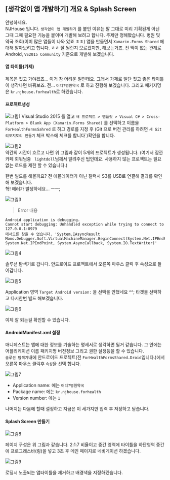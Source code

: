 ## [생각없이 앱 개발하기] 개요 & Splash Screen

안녕하세요.<br/>
NJHouse 입니다. `생각없이 앱 개발하기` 를 붙인 이유는 말 그대로 미리 기획된게 아닌 그때 그때 필요한
기능을 붙이며 개발해 보려고 합니다. 주제만 정해봤습니다. 병원 및 약국 조회(이미 많은 앱들이 나와 았죠 ㅎㅎ)
앱을 만들면서 `Xamarin.Forms Shared` 에 대해 알아보려고 합니다. ㅎㅎ 잘 될런지 모르겠지만, 해보는거죠.
전 맥이 없는 관계로 Android, `VS2015 Community` 기준으로 개발해 보겠습니다.

#### 앱 타이틀(가제)
제목은 짓고 가야겠죠... 이거 참 어려운 일인데요. 그래서 가제로 일단 짓고 좋은 타이틀이 생각나면 바꿔보죠.
전... `어디?병원약국` 로 하고 진행해 보겠습니다. 그리고 패키지명은 `kr.njhouse.forhealth`로
하겠습니다.

#### 프로젝트생성
![그림1](http://i.imgur.com/JjN771N.png)
Visual Studio 2015 를 열고 `새 프로젝트 > 템플릿 > Visual C# > Cross-Platform > Blank App (Xamarin.Forms Shared)`
를 선택하고 이름을 `ForHealthFormsSahred` 로 하고 경로를 지정 후 (Git 으로 버전 관리를 하려면 `새 Git 리포지토리 만들기` 체크 박스에 체크를 합니다`)확인을 합니다.

![그림2](http://i.imgur.com/4ZQSsfS.png)<br/>
약간의 시간이 흐르고 나면 위 그림과 같이 5개의 프로젝트가 생성됩니다. (여기서 잠깐 카페 회워님중 `
lightdoll`님께서 알려주신 팁인데요. 사용하지 않는 프로젝트는 필요없는 로드를 제한 할 수 있습니다.)

한번 빌드를 해볼까요? 전 에뮬레이터가 아닌 갤럭시 S3를 USB로 연결해 결과를 확인해 보겠습니다.<br/>
헉! 에러가 발생하네요... ㅡㅡ;

![그림3](http://i.imgur.com/rXqsZi1.gif)

> Error 내용

```
Android application is debugging.
Cannot start debugging: Unhandled exception while trying to connect to 127.0.0.1:8979
메서드를 찾을 수 없습니다. 'System.IAsyncResult Mono.Debugger.Soft.VirtualMachineManager.BeginConnect(System.Net.IPEndPoint, System.Net.IPEndPoint, System.AsyncCallback, System.IO.TextWriter)'
```

![그림4](https://s9.postimg.org/8kw8apw9b/forhealth_splashscreen003.png)

솔루션 탐색기로 갑니다. 안드로이드 프로젝트에서 오른쪽 마우스 클릭 후 속성으로 들어갑니다. 

![그림5](https://s10.postimg.org/5m2ztq7op/forhealth_splashscreen004.png)

Application 영역 `Target Android version:` 을 선택을 안했네요 ^^; 타겟을 선택하고 다시한번 빌드 해보겠습니다.

![그림6](https://s9.postimg.org/n9huwz4ov/forhealth_splashscreen6.gif)

이제 잘 되는걸 확인할 수 있습니다.

#### AndroidManifest.xml 설정
매니페스트는 앱에 대한 정보를 기술하는 명세서로 생각하면 될거 같습니다. 그 안에는 어플리케이션 이름 패키지명 버전정보
그리고 권한 설정등을 할 수 있습니다.<br/>
`솔루션 탐색기`내에 안드로이드 프로젝트(전 `ForHealthFormsShared.Droid`입니다.)에서 오른쪽 마우스 클릭후 `속성`을
선택 합니다. 

![그림7](https://s4.postimg.org/g93zhbxz1/forhealth_splashscreen001_04.png)

- Application name: 에는 `어디?병원약국`
- Package name: 에는 `kr.njhouse.forhealth`
- Version number: 에는 `1`

나머지는 다음에 할때 설정하고 지금은 이 세가지만 입력 후 저장하고 닫습니다.

#### Splash Screen 만들기
![그림8](https://s4.postimg.org/6ilv69ptp/forhealth_splashscreen001_05.png)

페이지 구성은 위 그림과 같습니다. 2:1:7 비율이고 중간 영역에 타이틀을 하단영역 중간에 프로그래스바(링)을 넣고 
3초 후 메인 페이지로 네비게이션 하겠습니다.

![그림9](https://s3.postimg.org/cx5ie10z7/forhealth_splashscreen001_06.png)

로딩시 노출되는 앱타이틀을 제거하고 배경색을 지정하겠습니다.






